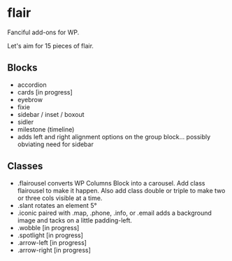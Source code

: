 # flair
Fanciful add-ons for WP.

Let's aim for 15 pieces of flair.

## Blocks
- accordion 
- cards [in progress]
- eyebrow
- fixie
- sidebar / inset / boxout
- sidler
- milestone (timeline)
- adds left and right alignment options on the group block... possibly obviating need for sidebar

## Classes
- .flairousel converts WP Columns Block into a carousel. Add class flairousel to make it happen.  Also add class double or triple to make two or three cols visible at a time.
- .slant rotates an element 5°
- .iconic paired with .map, .phone, .info, or .email adds a background image and tacks on a little padding-left.
- .wobble [in progress]
- .spotlight [in progress]
- .arrow-left [in progress]
- .arrow-right [in progress]


